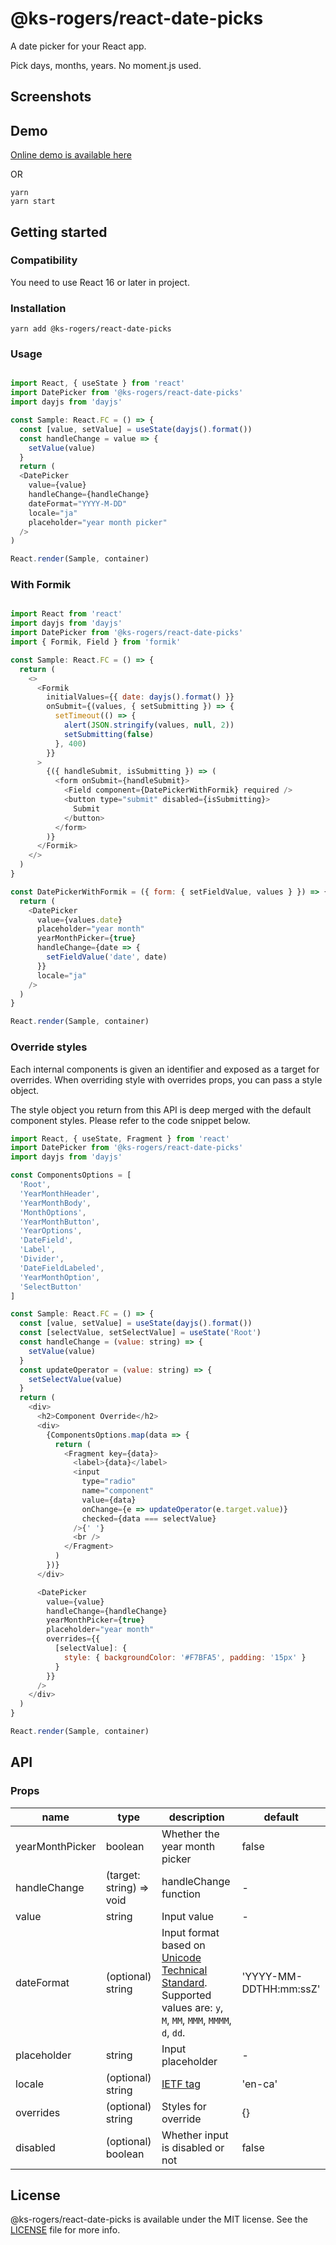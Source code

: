 # @ks-rogers/react-date-picks
A date picker for your React app.

Pick days, months, years.
No moment.js used.

## Screenshots


## Demo
[Online demo is available here](https://ks-rogers.github.io/react-date-picks/?selectedKind=%40ks-rogers%2Freact-date-picks&selectedStory=readMe&full=0&addons=1&stories=1&panelRight=0&addonPanel=storybook%2Factions%2Factions-panel)

OR

```
yarn
yarn start
```

## Getting started

### Compatibility

You need to use React 16 or later in project.

### Installation

```
yarn add @ks-rogers/react-date-picks
```

### Usage


```js

import React, { useState } from 'react'
import DatePicker from '@ks-rogers/react-date-picks'
import dayjs from 'dayjs'

const Sample: React.FC = () => {
  const [value, setValue] = useState(dayjs().format())
  const handleChange = value => {
    setValue(value)
  }
  return (
  <DatePicker
    value={value}
    handleChange={handleChange}
    dateFormat="YYYY-M-DD"
    locale="ja"
    placeholder="year month picker"
  />
)

React.render(Sample, container)
```

### With Formik

```js

import React from 'react'
import dayjs from 'dayjs'
import DatePicker from '@ks-rogers/react-date-picks'
import { Formik, Field } from 'formik'

const Sample: React.FC = () => {
  return (
    <>
      <Formik
        initialValues={{ date: dayjs().format() }}
        onSubmit={(values, { setSubmitting }) => {
          setTimeout(() => {
            alert(JSON.stringify(values, null, 2))
            setSubmitting(false)
          }, 400)
        }}
      >
        {({ handleSubmit, isSubmitting }) => (
          <form onSubmit={handleSubmit}>
            <Field component={DatePickerWithFormik} required />
            <button type="submit" disabled={isSubmitting}>
              Submit
            </button>
          </form>
        )}
      </Formik>
    </>
  )
}

const DatePickerWithFormik = ({ form: { setFieldValue, values } }) => {
  return (
    <DatePicker
      value={values.date}
      placeholder="year month"
      yearMonthPicker={true}
      handleChange={date => {
        setFieldValue('date', date)
      }}
      locale="ja"
    />
  )
}

React.render(Sample, container)
```


### Override styles

Each internal components is given an identifier and exposed as a target for overrides.
When overriding style with overrides props, you can pass a style object.

The style object you return from this API is deep merged with the default component styles.
Please refer to the code snippet below.

```js
import React, { useState, Fragment } from 'react'
import DatePicker from '@ks-rogers/react-date-picks'
import dayjs from 'dayjs'

const ComponentsOptions = [
  'Root',
  'YearMonthHeader',
  'YearMonthBody',
  'MonthOptions',
  'YearMonthButton',
  'YearOptions',
  'DateField',
  'Label',
  'Divider',
  'DateFieldLabeled',
  'YearMonthOption',
  'SelectButton'
]

const Sample: React.FC = () => {
  const [value, setValue] = useState(dayjs().format())
  const [selectValue, setSelectValue] = useState('Root')
  const handleChange = (value: string) => {
    setValue(value)
  }
  const updateOperator = (value: string) => {
    setSelectValue(value)
  }
  return (
    <div>
      <h2>Component Override</h2>
      <div>
        {ComponentsOptions.map(data => {
          return (
            <Fragment key={data}>
              <label>{data}</label>
              <input
                type="radio"
                name="component"
                value={data}
                onChange={e => updateOperator(e.target.value)}
                checked={data === selectValue}
              />{' '}
              <br />
            </Fragment>
          )
        })}
      </div>

      <DatePicker
        value={value}
        handleChange={handleChange}
        yearMonthPicker={true}
        placeholder="year month"
        overrides={{
          [selectValue]: {
            style: { backgroundColor: '#F7BFA5', padding: '15px' }
          }
        }}
      />
    </div>
  )
}

React.render(Sample, container)
```

## API

### Props

| name     | type    | description     | default  |
|----------|-------|----------|--------------|
|yearMonthPicker | boolean |  Whether the year month picker | false |
|handleChange | (target: string) => void | handleChange function | - |
|value | string | Input value | - |
|dateFormat | (optional) string | Input format based on [Unicode Technical Standard](https://www.unicode.org/reports/tr35/tr35-dates.html#Date_Field_Symbol_Table). Supported values are: `y`, `M`, `MM`, `MMM`, `MMMM`, `d`, `dd`. | 'YYYY-MM-DDTHH:mm:ssZ' |
|placeholder | string | Input placeholder | - |
|locale | (optional) string | [IETF tag](https://en.wikipedia.org/wiki/IETF_language_tag) | 'en-ca' |
|overrides | (optional) string | Styles for override | {} |
|disabled | (optional) boolean | Whether input is disabled or not | false |

## License

@ks-rogers/react-date-picks is available under the MIT license. See the [LICENSE](./LICENSE.md) file for more info.
